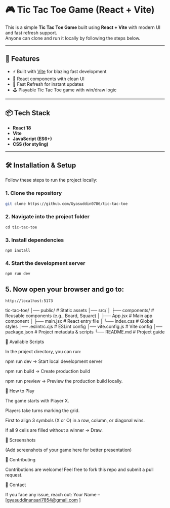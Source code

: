 # 🎮 Tic Tac Toe Game (React + Vite)

This is a simple **Tic Tac Toe Game** built using **React + Vite** with modern UI and fast refresh support.  
Anyone can clone and run it locally by following the steps below.  

---

## 🚀 Features
- ⚡ Built with [Vite](https://vitejs.dev/) for blazing fast development  
- 🎨 React components with clean UI  
- 🔄 Fast Refresh for instant updates  
- 🕹️ Playable Tic Tac Toe game with win/draw logic  

---

## 📦 Tech Stack
- **React 18**  
- **Vite**  
- **JavaScript (ES6+)**  
- **CSS (for styling)**  
---

## 🛠️ Installation & Setup

Follow these steps to run the project locally:

### 1. Clone the repository
```bash
git clone https://github.com/Gyasuddin0786/tic-tac-toe
```
### 2. Navigate into the project folder
  ```
  cd tic-tac-toe
  ```

### 3. Install dependencies
   ```
   npm install
  ```
### 4. Start the development server
  ```
  npm run dev
  ```
## 5. Now open your browser and go to:
  ```
  http://localhost:5173
  ```

tic-tac-toe/
│── public/            # Static assets
│── src/
│   ├── components/    # Reusable components (e.g., Board, Square)
│   ├── App.jsx        # Main app component
│   ├── main.jsx       # React entry file
│   └── index.css      # Global styles
│── .eslintrc.cjs      # ESLint config
│── vite.config.js     # Vite config
│── package.json       # Project metadata & scripts
└── README.md          # Project guide


📜 Available Scripts

In the project directory, you can run:

npm run dev → Start local development server

npm run build → Create production build

npm run preview → Preview the production build locally.

🎯 How to Play

The game starts with Player X.

Players take turns marking the grid.

First to align 3 symbols (X or O) in a row, column, or diagonal wins.

If all 9 cells are filled without a winner → Draw.

📸 Screenshots

(Add screenshots of your game here for better presentation)

🤝 Contributing

Contributions are welcome! Feel free to fork this repo and submit a pull request.

📧 Contact

If you face any issue, reach out:
Your Name – [gyasuddinansari7854@gmail.com
]
